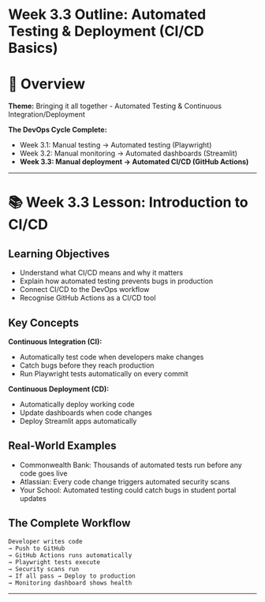 # Week 3.3 Outline: Automated Testing & Deployment (CI/CD Basics)

# 🎯 Overview

**Theme:** Bringing it all together - Automated Testing & Continuous Integration/Deployment

**The DevOps Cycle Complete:**
- Week 3.1: Manual testing → Automated testing (Playwright)
- Week 3.2: Manual monitoring → Automated dashboards (Streamlit)  
- **Week 3.3: Manual deployment → Automated CI/CD (GitHub Actions)**

---

# 📚 Week 3.3 Lesson: Introduction to CI/CD

## Learning Objectives
- Understand what CI/CD means and why it matters
- Explain how automated testing prevents bugs in production
- Connect CI/CD to the DevOps workflow
- Recognise GitHub Actions as a CI/CD tool

## Key Concepts
**Continuous Integration (CI):**
- Automatically test code when developers make changes
- Catch bugs before they reach production
- Run Playwright tests automatically on every commit

**Continuous Deployment (CD):**
- Automatically deploy working code
- Update dashboards when code changes
- Deploy Streamlit apps automatically

## Real-World Examples
- Commonwealth Bank: Thousands of automated tests run before any code goes live
- Atlassian: Every code change triggers automated security scans
- Your School: Automated testing could catch bugs in student portal updates

## The Complete Workflow
```
Developer writes code 
→ Push to GitHub 
→ GitHub Actions runs automatically
→ Playwright tests execute
→ Security scans run
→ If all pass → Deploy to production
→ Monitoring dashboard shows health
```

---